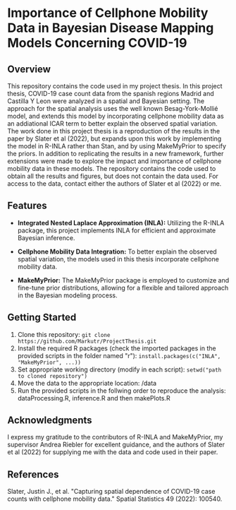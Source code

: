 # Importance of Cellphone Mobility Data in Bayesian Disease Mapping Models Concerning COVID-19

## Overview

This repository contains the code used in my project thesis. In this project thesis, COVID-19 case count data from the spanish regions Madrid and Castilla Y Leon were analyzed in a spatial and Bayesian setting. The approach for the spatial analysis uses the well known Besag-York-Mollié model, and extends this model by incorporating cellphone mobility data as an addiational ICAR term to better explain the observed spatial variation. The work done in this project thesis is a reproduction of the results in the paper by Slater et al (2022), but expands upon this work by implementing the model in R-INLA rather than Stan, and by using MakeMyPrior to specify the priors. In addition to replicating the results in a new framework, further extensions were made to explore the impact and importance of cellphone mobility data in these models. The repository contains the code used to obtain all the results and figures, but does not contain the data used. For access to the data, contact either the authors of Slater et al (2022) or me. 

## Features

- **Integrated Nested Laplace Approximation (INLA):** Utilizing the R-INLA package, this project implements INLA for efficient and approximate Bayesian inference.

- **Cellphone Mobility Data Integration:** To better explain the observed spatial variation, the models used in this thesis incorporate cellphone mobility data.

- **MakeMyPrior:** The MakeMyPrior package is employed to customize and fine-tune prior distributions, allowing for a flexible and tailored approach in the Bayesian modeling process.

## Getting Started

1. Clone this repository: `git clone https://github.com/Markutr/ProjectThesis.git`
2. Install the required R packages (check the imported packages in the provided scripts in the folder named "r"): `install.packages(c("INLA", "MakeMyPrior", ...))`
3. Set appropriate working directory (modify in each script): `setwd("path to cloned repository")`
5. Move the data to the appropriate location: /data
6. Run the provided scripts in the follwing order to reproduce the analysis: dataProcessing.R, inference.R and then makePlots.R

## Acknowledgments

I express my gratitude to the contributors of R-INLA and MakeMyPrior, my supervisor Andrea Riebler for excellent guidance, and the authors of Slater et al (2022) for supplying me with the data and code used in their paper.

## References

Slater, Justin J., et al. "Capturing spatial dependence of COVID-19 case counts with cellphone mobility data." Spatial Statistics 49 (2022): 100540.
